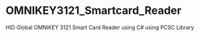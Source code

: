 # OMNIKEY3121_Smartcard_Reader
HID Global OMNIKEY 3121 Smart Card Reader using C# using PCSC Library
